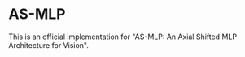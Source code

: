 # AS-MLP
This is an official implementation for "AS-MLP: An Axial Shifted MLP Architecture for Vision".

